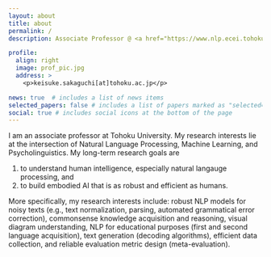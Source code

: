 ```yaml
---
layout: about
title: about
permalink: /
description: Associate Professor @ <a href="https://www.nlp.ecei.tohoku.ac.jp">Tohoku University NLP lab</a>. 

profile:
  align: right
  image: prof_pic.jpg
  address: >
    <p>keisuke.sakaguchi[at]tohoku.ac.jp</p>

news: true  # includes a list of news items
selected_papers: false # includes a list of papers marked as "selected={true}"
social: true # includes social icons at the bottom of the page
---
```


I am an associate professor at Tohoku University. My research interests lie at the intersection of Natural Language Processing, Machine Learning, and Psycholinguistics.
My long-term research goals are 

1. to understand human intelligence, especially natural langauge processing, and 
2. to build embodied AI that is as robust and efficient as humans. 

More specifically, my research interests include: robust NLP models for noisy texts (e.g., text normalization, parsing, automated grammatical error correction), 
commonsense knowledge acquisition and reasoning, visual diagram understanding, NLP for educational purposes (first and second language acquisition), text generation (decoding algorithms), efficient data collection, and reliable evaluation metric design (meta-evaluation).



